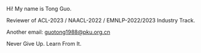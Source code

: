 Hi! My name is Tong Guo.

Reviewer of ACL-2023 / NAACL-2022 / EMNLP-2022/2023 Industry Track.

Another email: guotong1988@pku.org.cn

Never Give Up. Learn From It.
